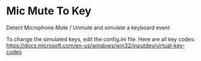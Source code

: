 # Mic Mute To Key
Detect Microphone Mute / Unmute and simulate a keyboard event

To change the simulated keys, edit the config.ini file.
Here are all key codes: https://docs.microsoft.com/en-us/windows/win32/inputdev/virtual-key-codes

